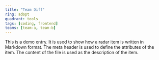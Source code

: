 ```yaml
---
title: "Team Diff"
ring: adopt
quadrant: tools
tags: [coding, frontend]
teams: [team-a, team-b]
---
```


This is a demo entry. It is used to show how a radar item is written in Markdown format. The meta header is used to define the attributes of the item. The content of the file is used as the description of the item.
